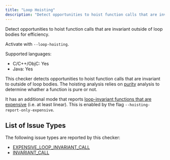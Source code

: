 ```yaml
---
title: "Loop Hoisting"
description: "Detect opportunities to hoist function calls that are invariant outside of loop bodies for efficiency."
---
```


Detect opportunities to hoist function calls that are invariant outside of loop bodies for efficiency.

Activate with `--loop-hoisting`.

Supported languages:
- C/C++/ObjC: Yes
- Java: Yes

This checker detects opportunities to hoist function calls that are invariant to outside of loop bodies. The hoisting analysis relies on [purity](/docs/checker-purity) analysis to determine whather a function is pure or not.

It has an additional mode that reports [loop-invariant functions that are expensive](/docs/all-issue-types#expensive_loop_invariant_call) (i.e. at least linear). This is enabled by the flag `--hoisting-report-only-expensive`.


## List of Issue Types

The following issue types are reported by this checker:
- [EXPENSIVE_LOOP_INVARIANT_CALL](/docs/all-issue-types#expensive_loop_invariant_call)
- [INVARIANT_CALL](/docs/all-issue-types#invariant_call)
